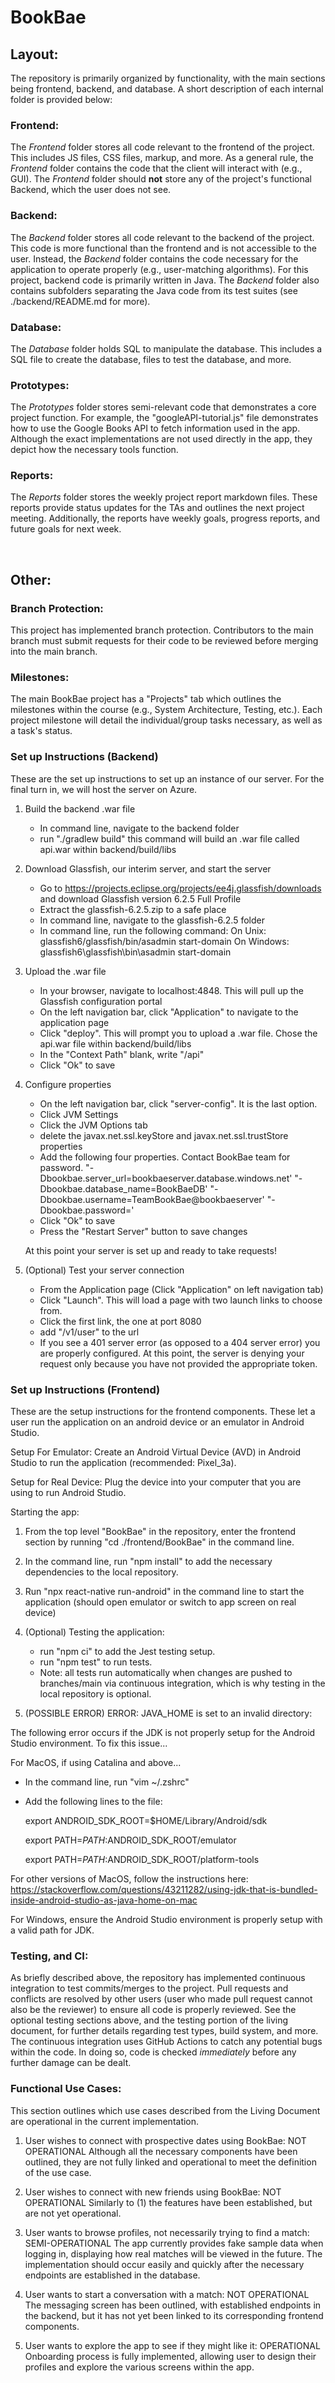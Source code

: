 # BookBae

## Layout:

The repository is primarily organized by functionality, with the main sections being frontend, backend, and database. A short description of each internal folder is provided below:

### Frontend:

The *Frontend* folder stores all code relevant to the frontend of the project. This includes JS files, CSS files, markup, and more. As a general rule, the *Frontend* folder contains the code that the client will interact with (e.g., GUI). The *Frontend* folder should **not** store any of the project's functional Backend, which the user does not see. 

### Backend:

The *Backend* folder stores all code relevant to the backend of the project. This code is more functional than the frontend and is not accessible to the user. Instead, the *Backend* folder contains the code necessary for the application to operate properly (e.g., user-matching algorithms). For this project, backend code is primarily written in Java. The *Backend* folder also contains subfolders separating the Java code from its test suites (see ./backend/README.md for more).

### Database:

The *Database* folder holds SQL to manipulate the database. This includes a SQL file to create the database, files to test the database, and more.

### Prototypes:

The *Prototypes* folder stores semi-relevant code that demonstrates a core project function. For example, the "googleAPI-tutorial.js" file demonstrates how to use the Google Books API to fetch information used in the app. Although the exact implementations are not used directly in the app, they depict how the  necessary tools function. 

### Reports:

The *Reports* folder stores the weekly project report markdown files. These reports provide status updates for the TAs and outlines the next project meeting. Additionally, the reports have weekly goals, progress reports, and future goals for next week.
  
<br/>

## Other:

### Branch Protection:

This project has implemented branch protection. Contributors to the main branch must submit requests for their code to be reviewed before merging into the main branch. 

### Milestones:

The main BookBae project has a "Projects" tab which outlines the milestones within the course (e.g., System Architecture, Testing, etc.). Each project milestone will detail the individual/group tasks necessary, as well as a task's status.

### Set up Instructions (Backend)

These are the set up instructions to set up an instance of our server. For the final turn in, we will host the server on Azure.

1. Build the backend .war file
    - In command line, navigate to the backend folder
    - run "./gradlew build" this command will build an .war file called api.war within backend/build/libs
    
2. Download Glassfish, our interim server, and start the server
    - Go to https://projects.eclipse.org/projects/ee4j.glassfish/downloads and download Glassfish version 6.2.5 Full Profile
    - Extract the glassfish-6.2.5.zip to a safe place
    - In command line, navigate to the glassfish-6.2.5 folder
    - In command line, run the following command:
      On Unix: glassfish6/glassfish/bin/asadmin start-domain
      On Windows: glassfish6\glassfish\bin\asadmin start-domain
      
3. Upload the .war file
   - In your browser, navigate to localhost:4848. This will pull up the Glassfish configuration portal
   - On the left navigation bar, click "Application" to navigate to the application page
   - Click "deploy". This will prompt you to upload a .war file. Chose the api.war file within backend/build/libs
   - In the "Context Path" blank, write "/api"
   - Click "Ok" to save
    
4. Configure properties
    - On the left navigation bar, click "server-config". It is the last option.
    - Click JVM Settings
    - Click the JVM Options tab 
    - delete the javax.net.ssl.keyStore and javax.net.ssl.trustStore properties
    - Add the following four properties. Contact BookBae team for password.
      "-Dbookbae.server_url=bookbaeserver.database.windows.net'
      "-Dbookbae.database_name=BookBaeDB'
      "-Dbookbae.username=TeamBookBae@bookbaeserver'
      "-Dbookbae.password=<password>'
    - Click "Ok" to save
    - Press the "Restart Server" button to save changes
      
    At this point your server is set up and ready to take requests!
   
5. (Optional) Test your server connection
    - From the Application page (Click "Application" on left navigation tab)
    - Click "Launch". This will load a page with two launch links to choose from.
    - Click the first link, the one at port 8080
    - add "/v1/user" to the url
    - If you see a 401 server error (as opposed to a 404 server error) you are properly configured. At this point, the server is denying your request only because you have not provided the appropriate token.

### Set up Instructions (Frontend)
   
These are the setup instructions for the frontend components. These let a user run the application on an android device or an emulator in Android Studio.

Setup For Emulator:
   Create an Android Virtual Device (AVD) in Android Studio to run the application (recommended: Pixel_3a).
   
Setup for Real Device:
   Plug the device into your computer that you are using to run Android Studio. 

Starting the app:
1. From the top level "BookBae" in the repository, enter the frontend section by running "cd ./frontend/BookBae" in the command line.
   
2. In the command line, run "npm install" to add the necessary dependencies to the local repository. 
   
3. Run "npx react-native run-android" in the command line to start the application (should open emulator or switch to app screen on real device)
   
4. (Optional) Testing the application:
   - run "npm ci" to add the Jest testing setup.
   - run "npm test" to run tests.
   - Note: all tests run automatically when changes are pushed to branches/main via continuous integration, which is why testing in the local repository is optional.
  
5. (POSSIBLE ERROR) ERROR: JAVA_HOME is set to an invalid directory:
  
  The following error occurs if the JDK is not properly setup for the Android Studio environment. To fix this issue...
  
  For MacOS, if using Catalina and above...
  
  - In the command line, run "vim ~/.zshrc"
  - Add the following lines to the file:
  
      export ANDROID_SDK_ROOT=$HOME/Library/Android/sdk
  
      export PATH=$PATH:$ANDROID_SDK_ROOT/emulator
  
      export PATH=$PATH:$ANDROID_SDK_ROOT/platform-tools
  
  For other versions of MacOS, follow the instructions here: https://stackoverflow.com/questions/43211282/using-jdk-that-is-bundled-inside-android-studio-as-java-home-on-mac
  
  For Windows, ensure the Android Studio environment is properly setup with a valid path for JDK.
   
### Testing, and CI:

As briefly described above, the repository has implemented continuous integration to test commits/merges to the project. Pull requests and conflicts are resolved by other users (user who made pull request cannot also be the reviewer) to ensure all code is properly reviewed. See the optional testing sections above, and the testing portion of the living document, for further details regarding test types, build system, and more. The continuous integration uses GitHub Actions to catch any potential bugs within the code. In doing so, code is checked *immediately* before any further damage can be dealt.
   
### Functional Use Cases:
   
This section outlines which use cases described from the Living Document are operational in the current implementation.
   
1. User wishes to connect with prospective dates using BookBae: NOT OPERATIONAL
      Although all the necessary components have been outlined, they are not fully linked and operational to meet the definition of the use case.
   
2. User wishes to connect with new friends using BookBae: NOT OPERATIONAL
      Similarly to (1) the features have been established, but are not yet operational.
   
3. User wants to browse profiles, not necessarily trying to find a match: SEMI-OPERATIONAL
      The app currently provides fake sample data when logging in, displaying how real matches will be viewed in the future. The implementation should occur easily and quickly after the necessary endpoints are established in the database.
   
4. User wants to start a conversation with a match: NOT OPERATIONAL
      The messaging screen has been outlined, with established endpoints in the backend, but it has not yet been linked to its corresponding frontend components.

5. User wants to explore the app to see if they might like it: OPERATIONAL
      Onboarding process is fully implemented, allowing user to design their profiles and explore the various screens within the app. 



